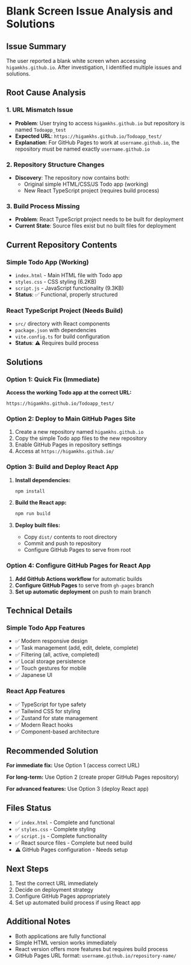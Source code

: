 # Blank Screen Issue Analysis and Solutions

## Issue Summary
The user reported a blank white screen when accessing `higamkhs.github.io`. After investigation, I identified multiple issues and solutions.

## Root Cause Analysis

### 1. **URL Mismatch Issue**
- **Problem**: User trying to access `higamkhs.github.io` but repository is named `Todoapp_test`
- **Expected URL**: `https://higamkhs.github.io/Todoapp_test/`
- **Explanation**: For GitHub Pages to work at `username.github.io`, the repository must be named exactly `username.github.io`

### 2. **Repository Structure Changes**
- **Discovery**: The repository now contains both:
  - Original simple HTML/CSS/JS Todo app (working)
  - New React TypeScript project (requires build process)

### 3. **Build Process Missing**
- **Problem**: React TypeScript project needs to be built for deployment
- **Current State**: Source files exist but no built files for deployment

## Current Repository Contents

### Simple Todo App (Working)
- `index.html` - Main HTML file with Todo app
- `styles.css` - CSS styling (6.2KB)
- `script.js` - JavaScript functionality (9.3KB)
- **Status**: ✅ Functional, properly structured

### React TypeScript Project (Needs Build)
- `src/` directory with React components
- `package.json` with dependencies
- `vite.config.ts` for build configuration
- **Status**: ⚠️ Requires build process

## Solutions

### Option 1: Quick Fix (Immediate)
**Access the working Todo app at the correct URL:**
```
https://higamkhs.github.io/Todoapp_test/
```

### Option 2: Deploy to Main GitHub Pages Site
1. Create a new repository named `higamkhs.github.io`
2. Copy the simple Todo app files to the new repository
3. Enable GitHub Pages in repository settings
4. Access at `https://higamkhs.github.io/`

### Option 3: Build and Deploy React App
1. **Install dependencies:**
   ```bash
   npm install
   ```

2. **Build the React app:**
   ```bash
   npm run build
   ```

3. **Deploy built files:**
   - Copy `dist/` contents to root directory
   - Commit and push to repository
   - Configure GitHub Pages to serve from root

### Option 4: Configure GitHub Pages for React App
1. **Add GitHub Actions workflow** for automatic builds
2. **Configure GitHub Pages** to serve from `gh-pages` branch
3. **Set up automatic deployment** on push to main branch

## Technical Details

### Simple Todo App Features
- ✅ Modern responsive design
- ✅ Task management (add, edit, delete, complete)
- ✅ Filtering (all, active, completed)
- ✅ Local storage persistence
- ✅ Touch gestures for mobile
- ✅ Japanese UI

### React App Features
- ✅ TypeScript for type safety
- ✅ Tailwind CSS for styling
- ✅ Zustand for state management
- ✅ Modern React hooks
- ✅ Component-based architecture

## Recommended Solution

**For immediate fix:** Use Option 1 (access correct URL)

**For long-term:** Use Option 2 (create proper GitHub Pages repository)

**For advanced features:** Use Option 3 (deploy React app)

## Files Status
- ✅ `index.html` - Complete and functional
- ✅ `styles.css` - Complete styling
- ✅ `script.js` - Complete functionality
- ✅ React source files - Complete but need build
- ⚠️ GitHub Pages configuration - Needs setup

## Next Steps
1. Test the correct URL immediately
2. Decide on deployment strategy
3. Configure GitHub Pages appropriately
4. Set up automated build process if using React app

## Additional Notes
- Both applications are fully functional
- Simple HTML version works immediately
- React version offers more features but requires build process
- GitHub Pages URL format: `username.github.io/repository-name/`